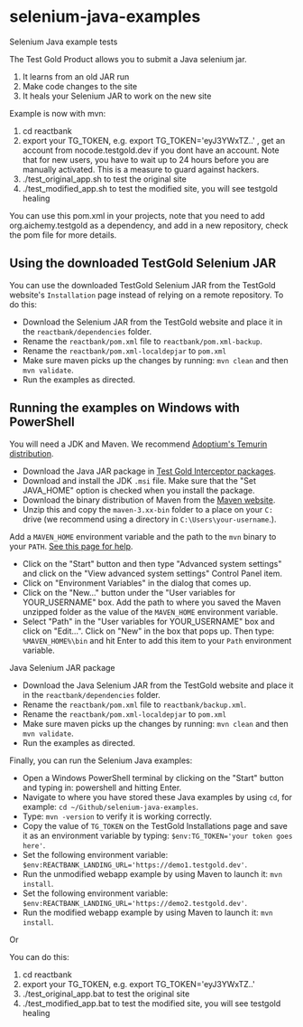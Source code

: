 # selenium-java-examples

Selenium Java example tests

The Test Gold Product allows you to submit a Java selenium jar.

1. It learns from an old JAR run
2. Make code changes to the site
3. It heals your Selenium JAR to work on the new site

Example is now with mvn:

1. cd reactbank
2. export your TG_TOKEN, e.g. export TG_TOKEN='eyJ3YWxTZ..' , get an account from nocode.testgold.dev if you dont have an account. Note that for new users, you have to wait up to 24 hours before you are manually activated. This is a measure to guard against hackers.
3. ./test_original_app.sh to test the original site
4. ./test_modified_app.sh to test the modified site, you will see testgold healing

You can use this pom.xml in your projects, note that you need to add org.aichemy.testgold as a dependency, and add in a new repository, check the pom file for more details.

## Using the downloaded TestGold Selenium JAR

You can use the downloaded TestGold Selenium JAR from the TestGold website's `Installation` page instead of relying on a remote repository.
To do this:

- Download the Selenium JAR from the TestGold website and place it in the `reactbank/dependencies` folder.
- Rename the `reactbank/pom.xml` file to `reactbank/pom.xml-backup`.
- Rename the `reactbank/pom.xml-localdepjar` to `pom.xml`
- Make sure maven picks up the changes by running: `mvn clean` and then `mvn validate`.
- Run the examples as directed.

## Running the examples on Windows with PowerShell

You will need a JDK and Maven. We recommend [Adoptium's Temurin distribution](https://adoptium.net/).

- Download the Java JAR package in [Test Gold Interceptor packages](https://dev.k8s.testgold.dev/details/installation).
- Download and install the JDK `.msi` file. Make sure that the "Set JAVA_HOME" option is checked when you install the package.
- Download the binary distribution of Maven from the [Maven website](https://dlcdn.apache.org/maven/maven-3/3.8.4/binaries/apache-maven-3.8.4-bin.zip).
- Unzip this and copy the `maven-3.xx-bin` folder to a place on your `C:` drive (we recommend using a directory in `C:\Users\your-username`.).

Add a `MAVEN_HOME` environment variable and the path to the `mvn` binary to your `PATH`. [See this page for help](https://mkyong.com/maven/how-to-install-maven-in-windows/).

- Click on the "Start" button and then type "Advanced system settings" and click on the "View advanced system settings" Control Panel item.
- Click on "Environment Variables" in the dialog that comes up.
- Click on the "New..." button under the "User variables for YOUR_USERNAME" box. Add the path to where you saved the Maven unzipped folder as the value of the `MAVEN_HOME` environment variable.
- Select "Path" in the "User variables for YOUR_USERNAME" box and click on "Edit...". Click on "New" in the box that pops up. Then type: `%MAVEN_HOME%\bin` and hit Enter to add this item to your `Path` environment variable.

Java Selenium JAR package

- Download the Java Selenium JAR from the TestGold website and place it in the `reactbank/dependencies` folder.
- Rename the `reactbank/pom.xml` file to `reactbank/backup.xml`.
- Rename the `reactbank/pom.xml-localdepjar` to `pom.xml`
- Make sure maven picks up the changes by running: `mvn clean` and then `mvn validate`.
- Run the examples as directed. 


Finally, you can run the Selenium Java examples:

- Open a Windows PowerShell terminal by clicking on the "Start" button and typing in: powershell and hitting Enter.
- Navigate to where you have stored these Java examples by using `cd`, for example: `cd ~/Github/selenium-java-examples`.
- Type: `mvn -version` to verify it is working correctly.
- Copy the value of `TG_TOKEN` on the TestGold Installations page and save it as an environment variable by typing: `$env:TG_TOKEN='your token goes here'`.
- Set the following environment variable: `$env:REACTBANK_LANDING_URL='https://demo1.testgold.dev'`.
- Run the unmodified webapp example by using Maven to launch it: `mvn install`.
- Set the following environment variable: `$env:REACTBANK_LANDING_URL='https://demo2.testgold.dev'`.
- Run the modified webapp example by using Maven to launch it: `mvn install`.

Or

You can do this:

1. cd reactbank
2. export your TG_TOKEN, e.g. export TG_TOKEN='eyJ3YWxTZ..'
3. ./test_original_app.bat to test the original site
4. ./test_modified_app.bat to test the modified site, you will see testgold healing
